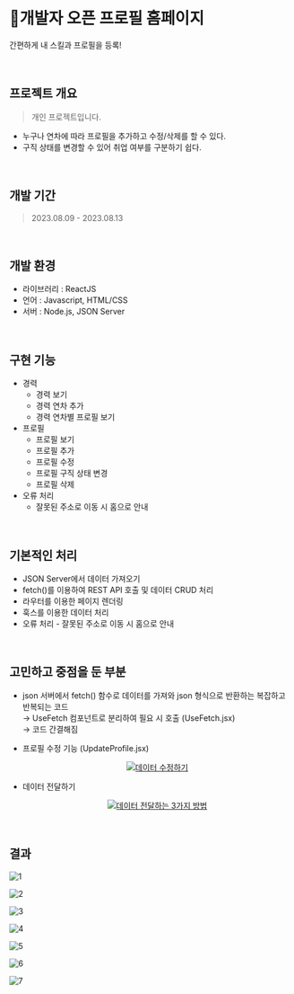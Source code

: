 # :bust_in_silhouette:개발자 오픈 프로필 홈페이지
간편하게 내 스킬과 프로필을 등록!

<br />

## 프로젝트 개요
> 개인 프로젝트입니다.
- 누구나 연차에 따라 프로필을 추가하고 수정/삭제를 할 수 있다. <br />
- 구직 상태를 변경할 수 있어 취업 여부를 구분하기 쉽다.

<br />

## 개발 기간
> 2023.08.09 - 2023.08.13

<br />

## 개발 환경
- 라이브러리 : ReactJS
- 언어 : Javascript, HTML/CSS
- 서버 : Node.js, JSON Server

<br />

## 구현 기능
- 경력
  - 경력 보기
  - 경력 연차 추가
  - 경력 연차별 프로필 보기
- 프로필
  - 프로필 보기
  - 프로필 추가
  - 프로필 수정
  - 프로필 구직 상태 변경
  - 프로필 삭제 
- 오류 처리
  - 잘못된 주소로 이동 시 홈으로 안내

<br />

## 기본적인 처리
- JSON Server에서 데이터 가져오기
- fetch()를 이용하여 REST API 호출 및 데이터 CRUD 처리
- 라우터를 이용한 페이지 렌더링
- 훅스를 이용한 데이터 처리
- 오류 처리 - 잘못된 주소로 이동 시 홈으로 안내

<br />

## 고민하고 중점을 둔 부분
- json 서버에서 fetch() 함수로 데이터를 가져와 json 형식으로 반환하는 복잡하고 반복되는 코드 <br />
  → UseFetch 컴포넌트로 분리하여 필요 시 호출 (UseFetch.jsx) <br />
  → 코드 간결해짐
- 프로필 수정 기능 (UpdateProfile.jsx)
  <div style="text-align:center">
    
    [![데이터 수정하기](https://velog-readme-stats.vercel.app/api?name=knk00&slug=React-데이터-수정하기-useRef-defaultValue-selected)](https://velog.io/@knk00/React-%EB%8D%B0%EC%9D%B4%ED%84%B0-%EC%88%98%EC%A0%95%ED%95%98%EA%B8%B0-useRef-defaultValue-selected)

    </div>

- 데이터 전달하기
  <div style="text-align:center">
    
  [![데이터 전달하는 3가지 방법](https://velog-readme-stats.vercel.app/api?name=knk00&slug=React-리액트-값-전달)](https://velog.io/@knk00/React-%EB%A6%AC%EC%95%A1%ED%8A%B8-%EA%B0%92-%EC%A0%84%EB%8B%AC)
  
  </div>

<br />

## 결과
![1](https://github.com/na-kyoung/open_profile_react/assets/137421820/e953de12-4125-45f9-ae1a-0b98d49713d5)

![2](https://github.com/na-kyoung/open_profile_react/assets/137421820/04e0b98c-efb5-4a0b-ba1f-ebef24b16907)

![3](https://github.com/na-kyoung/open_profile_react/assets/137421820/17fa7c62-db9d-4ee9-9829-a978fc21c53d)

![4](https://github.com/na-kyoung/open_profile_react/assets/137421820/977c307a-52e6-4681-b860-2da47a4947e4)

![5](https://github.com/na-kyoung/open_profile_react/assets/137421820/4a2a355d-5c5a-486a-b572-407a49e7cc91)

![6](https://github.com/na-kyoung/open_profile_react/assets/137421820/fb8cd545-78e0-48ec-a1c6-b230730b6d7e)

![7](https://github.com/na-kyoung/open_profile_react/assets/137421820/ddc65203-5ce2-4856-b76d-7aa4b878d737)
